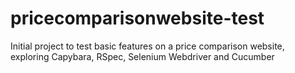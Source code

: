 # pricecomparisonwebsite-test

Initial project to test basic features on a price comparison website, exploring Capybara, RSpec, Selenium Webdriver and Cucumber
